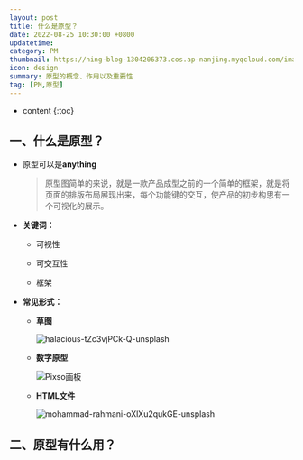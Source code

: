 ```yaml
---
layout: post
title: 什么是原型？
date: 2022-08-25 10:30:00 +0800
updatetime:
category: PM
thumbnail: https://ning-blog-1304206373.cos.ap-nanjing.myqcloud.com/image/thumbnail/banner-main-update.png
icon: design
summary: 原型的概念、作用以及重要性
tag: [PM,原型]
---
```


* content
{:toc}

## 一、什么是原型？

- 原型可以是**anything**

  > 原型图简单的来说，就是一款产品成型之前的一个简单的框架，就是将页面的排版布局展现出来，每个功能键的交互，使产品的初步构思有一个可视化的展示。

  

- **关键词：**

  - 可视性

  - 可交互性

  - 框架

    

- **常见形式：**

  - **草图**

    ![halacious-tZc3vjPCk-Q-unsplash](https://ning-blog-1304206373.cos.ap-nanjing.myqcloud.com/image/thumbnail/halacious-tZc3vjPCk-Q-unsplash.jpg)

    

  - **数字原型**

    ![Pixso画板](https://ning-blog-1304206373.cos.ap-nanjing.myqcloud.com/image/thumbnail/banner-main-update.png)

    

  - **HTML文件**

    ![mohammad-rahmani-oXlXu2qukGE-unsplash](https://ning-blog-1304206373.cos.ap-nanjing.myqcloud.com/image/posts_img/2022-08-25-Prototype-Study/mohammad-rahmani-oXlXu2qukGE-unsplash.jpg)



## 二、原型有什么用？